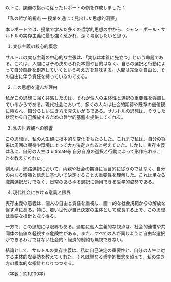以下に、課題の指示に従ったレポートの例を作成しました：

「私の哲学的視点 ― 授業を通じて見出した思想的洞察」

本レポートでは、授業で学んだ多くの哲学的思想の中から、ジャン＝ポール・サルトルの実存主義に最も強く惹かれ、深く考察したいと思う。

1. 実存主義の核心的概念

サルトルの実存主義の中心的な主張は、「実存は本質に先立つ」という命題である。これは、人間には予め決められた本質や目的はなく、自らの選択と行動によって自分自身を創造していくという考え方を意味する。人間は完全な自由と、その自由に伴う責任を持っているのである。

2. この思想を選んだ理由

私がこの思想に強く共感したのは、それが個人の主体性と選択の重要性を強調しているからである。現代社会において、多くの人々は社会的期待や既存の価値観に縛られ、自分らしい生き方を見失いがちである。サルトルの思想は、そうした状況から自己解放するための哲学的基盤を提供してくれる。

3. 私の世界観への影響

この思想は、私の人生観に根本的な変化をもたらした。これまで私は、自分の将来は周囲の期待や環境によって大方決定されると考えていた。しかし、実存主義は私に、自分の人生は ultimately 自分自身の選択と行動によって形作られることを教えてくれた。

例えば、進路選択において、両親や社会の期待に盲目的に従うのではなく、自分の内なる情熱と信念に基づいて決定することの重要性を理解した。これは単なる職業選択だけでなく、日常のあらゆる選択に適用できる哲学的姿勢である。

4. 現代社会における意義と限界

実存主義の意義は、個人の自由と責任を重視し、画一的な社会規範からの解放を促す点にある。特に、若い世代が自己決定の主体として成長する上で、この思想は重要な指針となり得る。

一方で、この思想には限界もある。過度に個人主義的な視点は、社会的連帯や共同体の価値を軽視する危険性がある。また、すべての人が同じように自由な選択ができるわけではない社会的・経済的制約も無視できない。

結論として、サルトルの実存主義は、私に自己決定の重要性と、自分の人生に対する主体的な姿勢を教えてくれた。それは単なる哲学的概念を超えて、私の生き方の根本的な指針となりつつある。

（字数：約1,000字）
